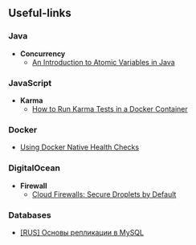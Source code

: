 ## Useful-links
### Java
- **Concurrency**
  - [An Introduction to Atomic Variables in Java](http://www.baeldung.com/java-atomic-variables)

### JavaScript
- **Karma**
  - [How to Run Karma Tests in a Docker Container](https://dzone.com/articles/how-to-run-karma-tests-in-a-docker-container)

### Docker
- [Using Docker Native Health Checks](https://ryaneschinger.com/blog/using-docker-native-health-checks/)

### DigitalOcean
- **Firewall**
  - [Cloud Firewalls: Secure Droplets by Default](https://blog.digitalocean.com/cloud-firewalls-secure-droplets-by-default/)

### Databases
- [[RUS] Основы репликации в MySQL](https://habrahabr.ru/post/56702/)
